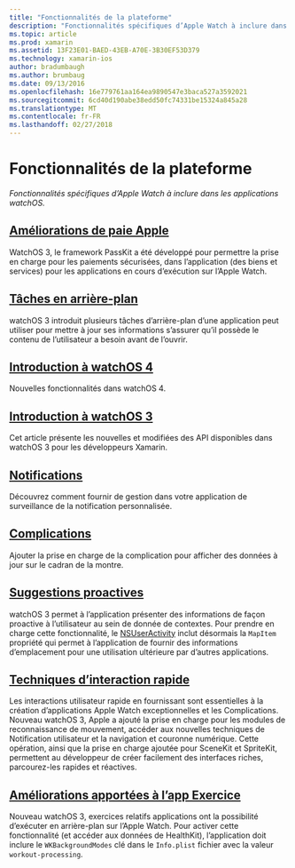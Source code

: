 ```yaml
---
title: "Fonctionnalités de la plateforme"
description: "Fonctionnalités spécifiques d’Apple Watch à inclure dans les applications watchOS."
ms.topic: article
ms.prod: xamarin
ms.assetid: 13F23E01-BAED-43EB-A70E-3B30EF53D379
ms.technology: xamarin-ios
author: bradumbaugh
ms.author: brumbaug
ms.date: 09/13/2016
ms.openlocfilehash: 16e779761aa164ea9890547e3baca527a3592021
ms.sourcegitcommit: 6cd40d190abe38edd50fc74331be15324a845a28
ms.translationtype: MT
ms.contentlocale: fr-FR
ms.lasthandoff: 02/27/2018
---
```

# <a name="platform-features"></a>Fonctionnalités de la plateforme

_Fonctionnalités spécifiques d’Apple Watch à inclure dans les applications watchOS._

## <a name="apple-pay-enhancementsioswatchosplatformapple-paymd"></a>[Améliorations de paie Apple](~/ios/watchos/platform/apple-pay.md)

WatchOS 3, le framework PassKit a été développé pour permettre la prise en charge pour les paiements sécurisées, dans l’application (des biens et services) pour les applications en cours d’exécution sur l’Apple Watch.

## <a name="background-tasksioswatchosplatformbackground-tasksmd"></a>[Tâches en arrière-plan](~/ios/watchos/platform/background-tasks.md)

watchOS 3 introduit plusieurs tâches d’arrière-plan d’une application peut utiliser pour mettre à jour ses informations s’assurer qu’il possède le contenu de l’utilisateur a besoin avant de l’ouvrir.

## <a name="introduction-to-watchos-4introduction-to-watchos4md"></a>[Introduction à watchOS 4](introduction-to-watchos4.md)

Nouvelles fonctionnalités dans watchOS 4.

## <a name="introduction-to-watchos-3introduction-to-watchos3indexmd"></a>[Introduction à watchOS 3](introduction-to-watchos3/index.md)

Cet article présente les nouvelles et modifiées des API disponibles dans watchOS 3 pour les développeurs Xamarin.

##  <a name="notificationsnotificationsmd"></a>[Notifications](notifications.md)

Découvrez comment fournir de gestion dans votre application de surveillance de la notification personnalisée.

##  <a name="complicationscomplicationsmd"></a>[Complications](complications.md)

Ajouter la prise en charge de la complication pour afficher des données à jour sur le cadran de la montre.


## <a name="proactive-suggestionsioswatchosplatformproactive-suggestionsmd"></a>[Suggestions proactives](~/ios/watchos/platform/proactive-suggestions.md)

watchOS 3 permet à l’application présenter des informations de façon proactive à l’utilisateur au sein de donnée de contextes. Pour prendre en charge cette fonctionnalité, le [NSUserActivity](https://developer.apple.com/reference/foundation/nsuseractivity) inclut désormais la `MapItem` propriété qui permet à l’application de fournir des informations d’emplacement pour une utilisation ultérieure par d’autres applications.

## <a name="quick-interaction-techniquesioswatchosplatformquick-interaction-techniquesmd"></a>[Techniques d’interaction rapide](~/ios/watchos/platform/quick-interaction-techniques.md)

Les interactions utilisateur rapide en fournissant sont essentielles à la création d’applications Apple Watch exceptionnelles et les Complications. Nouveau watchOS 3, Apple a ajouté la prise en charge pour les modules de reconnaissance de mouvement, accéder aux nouvelles techniques de Notification utilisateur et la navigation et couronne numérique. Cette opération, ainsi que la prise en charge ajoutée pour SceneKit et SpriteKit, permettent au développeur de créer facilement des interfaces riches, parcourez-les rapides et réactives.

## <a name="workout-app-enhancementsioswatchosplatformworkout-appsmd"></a>[Améliorations apportées à l’app Exercice](~/ios/watchos/platform/workout-apps.md)

Nouveau watchOS 3, exercices relatifs applications ont la possibilité d’exécuter en arrière-plan sur l’Apple Watch. Pour activer cette fonctionnalité (et accéder aux données de HealthKit), l’application doit inclure le `WKBackgroundModes` clé dans le `Info.plist` fichier avec la valeur `workout-processing`.
